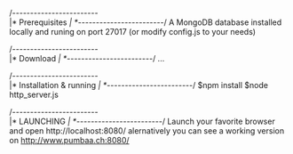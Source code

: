 /*------------------------*\
|*     Prerequisites      *|
\*------------------------*/
A MongoDB database installed locally
and runing on port 27017
(or modify config.js to your needs)

/*------------------------*\
|*        Download        *|
\*------------------------*/
...

/*------------------------*\
|* Installation & running *|
\*------------------------*/
$npm install
$node http_server.js

/*------------------------*\
|*       LAUNCHING        *|
\*------------------------*/
Launch your favorite browser and open http://localhost:8080/
alernatively you can see a working version on http://www.pumbaa.ch:8080/
